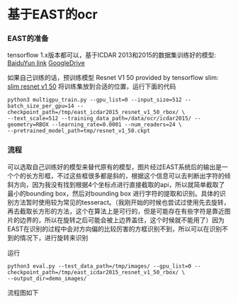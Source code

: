 # 基于EAST的ocr

### EAST的准备
tensorflow 1.x版本都可以，基于ICDAR 2013和2015的数据集训练好的模型: [BaiduYun link](http://pan.baidu.com/s/1jHWDrYQ) [GoogleDrive](https://drive.google.com/open?id=0B3APw5BZJ67ETHNPaU9xUkVoV0U)


如果自己训练的话，预训练模型 Resnet V1 50 provided by tensorflow slim: [slim resnet v1 50](http://download.tensorflow.org/models/resnet_v1_50_2016_08_28.tar.gz)
将训练集放到合适的位置，运行下面的代码

```
python3 multigpu_train.py --gpu_list=0 --input_size=512 --batch_size_per_gpu=14 --checkpoint_path=/tmp/east_icdar2015_resnet_v1_50_rbox/ \
--text_scale=512 --training_data_path=/data/ocr/icdar2015/ --geometry=RBOX --learning_rate=0.0001 --num_readers=24 \
--pretrained_model_path=tmp/resnet_v1_50.ckpt
```
### 流程

可以选取自己训练好的模型来替代原有的模型，图片经过EAST系统后的输出是一个个的长方形框，不过这些框很多都是斜的，根据这个信息可以去判断出字符的倾斜方向，因为我没有找到根据4个坐标点进行直接截取的api，所以就简单截取了最小的bounding box，然后对bounding box 进行字符的提取和识别。具体的识别方法暂时使用较为常见的tesseract。（我刚开始的时候也尝试过使用先去旋转，再去截取长方形的方法，这个在算法上是可行的，但是可能存在有些字符是靠近图片的边界的，所以在旋转之后可能会被上边界盖住，这个时候就不能用了）因为EAST在识别的过程中会对方向偏的比较厉害的方框识别不到，所以可以在识别不到的情况下，进行旋转来识别

运行
```
python3 eval.py --test_data_path=/tmp/images/ --gpu_list=0 --checkpoint_path=/tmp/east_icdar2015_resnet_v1_50_rbox/ \
--output_dir=demo_images/
```

流程图如下




